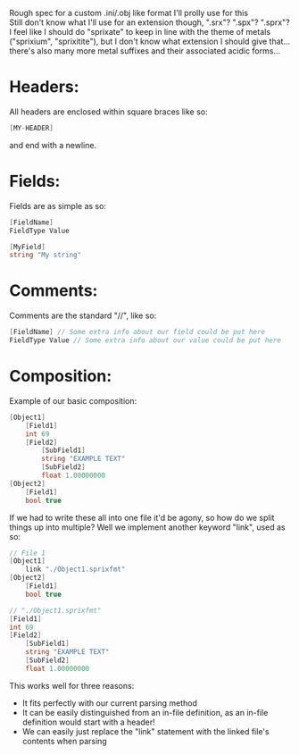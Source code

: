 Rough spec for a custom .ini/.obj like format I'll prolly use for this
<br/>
Still don't know what I'll use for an extension though, ".srx"? ".spx"? ".sprx"?
<br/>
I feel like I should do "sprixate" to keep in line with the theme of metals ("sprixium", "sprixitite"), but I don't know what extension I should give that... there's also many more metal suffixes and their associated acidic forms...

# Headers:

All headers are enclosed within square braces like so:

```cs
[MY-HEADER]
```

and end with a newline.

# Fields:

Fields are as simple as so:

```cs
[FieldName]
FieldType Value

[MyField]
string "My string"
```

# Comments:

Comments are the standard "//", like so:

```cs
[FieldName] // Some extra info about our field could be put here
FieldType Value // Some extra info about our value could be put here
```

# Composition:

Example of our basic composition:

```cs
[Object1]
    [Field1]
    int 69
    [Field2]
        [SubField1]
        string "EXAMPLE TEXT"
        [SubField2]
        float 1.00000000
[Object2]
    [Field1]
    bool true
```

If we had to write these all into one file it'd be agony, so how do we split things up into multiple?
Well we implement another keyword "link", used as so:

```cs
// File 1
[Object1]
    link "./Object1.sprixfmt"
[Object2]
    [Field1]
    bool true

// "./Object1.sprixfmt"
[Field1]
int 69
[Field2]
    [SubField1]
    string "EXAMPLE TEXT"
    [SubField2]
    float 1.00000000
```

This works well for three reasons:
*   It fits perfectly with our current parsing method
*   It can be easily distinguished from an in-file definition, as an in-file definition would start with a header!
*   We can easily just replace the "link" statement with the linked file's contents when parsing

